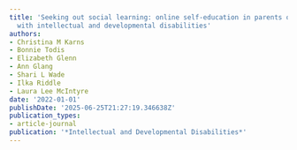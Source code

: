 ```yaml
---
title: 'Seeking out social learning: online self-education in parents of children
  with intellectual and developmental disabilities'
authors:
- Christina M Karns
- Bonnie Todis
- Elizabeth Glenn
- Ann Glang
- Shari L Wade
- Ilka Riddle
- Laura Lee McIntyre
date: '2022-01-01'
publishDate: '2025-06-25T21:27:19.346638Z'
publication_types:
- article-journal
publication: '*Intellectual and Developmental Disabilities*'
---
```

